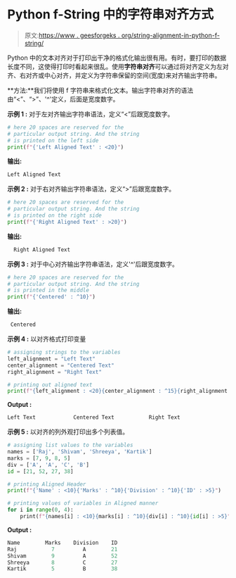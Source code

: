 # Python f-String 中的字符串对齐方式

> 原文:[https://www . geesforgeks . org/string-alignment-in-python-f-string/](https://www.geeksforgeeks.org/string-alignment-in-python-f-string/)

Python 中的文本对齐对于打印出干净的格式化输出很有用。有时，要打印的数据长度不同，这使得打印时看起来很乱。使用**字符串对齐**可以通过将对齐定义为左对齐、右对齐或中心对齐，并定义为字符串保留的空间(宽度)来对齐输出字符串。

**方法:**我们将使用 f 字符串来格式化文本。输出字符串对齐的语法由“<”、“>”、'^'定义，后面是宽度数字。

**示例 1 :** 对于左对齐输出字符串语法，定义“<”后跟宽度数字。

```py
# here 20 spaces are reserved for the 
# particular output string. And the string
# is printed on the left side
print(f"{'Left Aligned Text' : <20}")
```

**输出:**

```py
Left Aligned Text
```

**示例 2 :** 对于右对齐输出字符串语法，定义“>”后跟宽度数字。

```py
# here 20 spaces are reserved for the 
# particular output string. And the string
# is printed on the right side
print(f"{'Right Aligned Text' : >20}")
```

**输出:**

```py
  Right Aligned Text
```

**示例 3 :** 对于中心对齐输出字符串语法，定义'^'后跟宽度数字。

```py
# here 20 spaces are reserved for the 
# particular output string. And the string
# is printed in the middle
print(f"{'Centered' : ^10}")
```

**输出:**

```py
 Centered 
```

**示例 4 :** 以对齐格式打印变量

```py
# assigning strings to the variables
left_alignment = "Left Text"
center_alignment = "Centered Text"
right_alignment = "Right Text"

# printing out aligned text
print(f"{left_alignment : <20}{center_alignment : ^15}{right_alignment : >20}")
```

**Output :**

```py
Left Text            Centered Text           Right Text

```

**示例 5 :** 以对齐的列外观打印出多个列表值。

```py
# assigning list values to the variables
names = ['Raj', 'Shivam', 'Shreeya', 'Kartik']
marks = [7, 9, 8, 5]
div = ['A', 'A', 'C', 'B']
id = [21, 52, 27, 38]

# printing Aligned Header
print(f"{'Name' : <10}{'Marks' : ^10}{'Division' : ^10}{'ID' : >5}")

# printing values of variables in Aligned manner
for i in range(0, 4):
    print(f"{names[i] : <10}{marks[i] : ^10}{div[i] : ^10}{id[i] : >5}")
```

**Output :**

```py
Name        Marks    Division    ID
Raj           7         A        21
Shivam        9         A        52
Shreeya       8         C        27
Kartik        5         B        38

```
